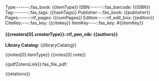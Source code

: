 Type:------::fas_book:  {{itemType}}
ISBN:------::fas_barcode:  {{ISBN}} 
Tag:-------::fas_tags:  {{hashTags}} 
Publisher:-::fas_book:  {{publisher}} 
Pages:-----::rif_pages:  {{numPages}}
Edition:---::rif_edit_box:  {{edition}}
CiteKey:---::fas_key:  {{citekey}}
ItemKey----::fas_key: #{{itemKey}}

#### {{creators[0].creatorType}}::rif_pen_nib:     {{authors}} 

**Library Catalog:** {{libraryCatalog}}  

{{notes[0].itemType}}
{{notes[0].note}}

{{pdfZoteroLink}}:fas_file_pdf: 

{{relations}}